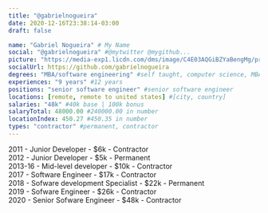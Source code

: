 ```yaml
---
title: "@gabrielnogueira"
date: 2020-12-16T23:38:14-03:00
draft: false

name: "Gabriel Nogueira" # My Name
social: "@gabrielnogueira" #@mytwitter @mygithub...
picture: "https://media-exp1.licdn.com/dms/image/C4E03AQGiBZYaBengMg/profile-displayphoto-shrink_200_200/0/1516880248270?e=1613606400&v=beta&t=KfkgROT_6ypWSruoY-9TnyK7LkMzFNYGJcqgV9yS9lI" #public avatar url
socialUrl: https://github.com/gabrielnogueira
degrees: "MBA/software engineering" #self taught, computer science, MBA...
experiences: "9 years" #12 years
positions: "senior software engineer" #senior software engineer
locations: [remote, remote to united states] #[city, country]
salaries: "48k" #40k base | 100k bonus
salaryTotal: 48000.00 #240000.00 in number
locationIndex: 450.27 #450.35 in number
types: "contractor" #permanent, contractor 
---
```

<!-- how do i get here -->
2011 - Junior Developer - $6k - Contractor  
2012 - Junior Developer - $5k - Permanent  
2013-16 - Mid-level developer - $10k - Contractor  
2017 - Software Engineer - $17k - Contractor  
2018 - Sofware development Specialist - $22k - Permanent  
2019 - Sofware Engineer - $26k - Contractor  
2020 - Senior Sofware Engineer - $48k - Contractor  
